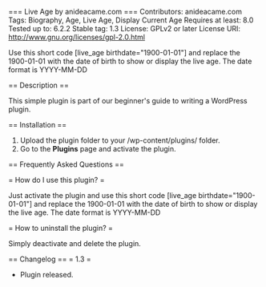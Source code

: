 === Live Age by anideacame.com ===
Contributors: anideacame.com
Tags: Biography, Age, Live Age, Display Current Age 
Requires at least: 8.0
Tested up to: 6.2.2
Stable tag: 1.3
License: GPLv2 or later
License URI: http://www.gnu.org/licenses/gpl-2.0.html
 
Use this short code [live_age birthdate="1900-01-01"] and replace the 1900-01-01 with the date of birth to show or display the live age. The date format is YYYY-MM-DD
 
== Description ==
 
This simple plugin is part of our beginner's guide to writing a WordPress plugin. 
 
== Installation ==
 
1. Upload the plugin folder to your /wp-content/plugins/ folder.
1. Go to the **Plugins** page and activate the plugin.
 
== Frequently Asked Questions ==
 
= How do I use this plugin? =
 
Just activate the plugin and use this short code [live_age birthdate="1900-01-01"] and replace the 1900-01-01 with the date of birth to show or display the live age. The date format is YYYY-MM-DD
 
= How to uninstall the plugin? =
 
Simply deactivate and delete the plugin. 

== Changelog ==
= 1.3 =
* Plugin released. 
